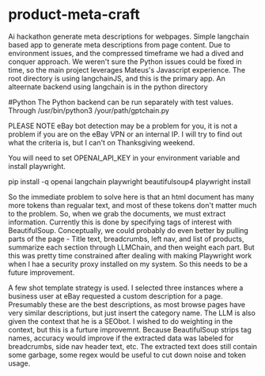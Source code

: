 # product-meta-craft
Ai hackathon generate meta descriptions for webpages.
Simple langchain based app to generate meta descriptions from page content.
Due to environment issues, and the compressed timeframe we had a dived and conquer approach.  We weren't sure the Python issues could be fixed in time, so the main project leverages Mateus's Javascript experience.
The root directory is using langchainJS, and this is the primary app.
An alteernate backend using langchain is in the python directory

#Python
The Python backend can be run separately with test values. Through /usr/bin/python3 /your/path/gptchain.py

PLEASE NOTE eBay bot detection may be a problem for you, it is not a problem if you are on the eBay VPN or an 
internal IP.  I will try to find out what the criteria is, but I can't on Thanksgiving weekend.

You will need to set OPENAI_API_KEY in your environment variable and install playwright.

pip install -q openai langchain playwright beautifulsoup4
playwright install

So the immediate problem to solve here is that an html document has many more tokens than regualar text, and most of
these tokens don't matter much to the problem.  So, when we grab the documents, we must extract information.
Currently this is done by specifying tags of interest with BeautifulSoup.  Conceptually, we could probably do even better by
pulling parts of the page - Title text, breadcrumbs, left nav, and list of products, summarize each section through 
LLMChain, and then weight each part.  But this was pretty time constrained after dealing with making Playwright
work when I hae a security proxy installed on my system.  So this needs to be a future improvement.

A few shot template strategy is used.  I selected three instances where a business user at eBay requested a custom 
description for a page.  Presumably these are the best descriptions, as most browse pages have very similar descriptions,
but just insert the category name.  The LLM is also given the context that he is a SEObot.  I wished to do weighting in 
the context, but this is a furture improvemnt.  Because BeautifulSoup strips tag names, accuracy would improve if the extracted data was labeled for breadcrumbs, side nav header text, etc.
The extracted text does still contain some garbage, some regex would be useful to cut down noise and token usage.
